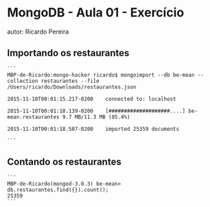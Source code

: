 # MongoDB - Aula 01 - Exercício
autor: Ricardo Pereira

## Importando os restaurantes

	```
	MBP-de-Ricardo:mongo-hacker ricardo$ mongoimport --db be-mean --collection restaurantes --file /Users/ricardo/Downloads/restaurantes.json
	
	2015-11-10T00:01:15.217-0200	connected to: localhost
	
	2015-11-10T00:01:18.139-0200	[####################....] be-mean.restaurantes	9.7 MB/11.3 MB (85.4%)
	
	2015-11-10T00:01:18.587-0200	imported 25359 documents
	
	```

## Contando os restaurantes

	```
	MBP-de-Ricardo(mongod-3.0.3) be-mean> db.restaurantes.find({}).count();
	25359
	```